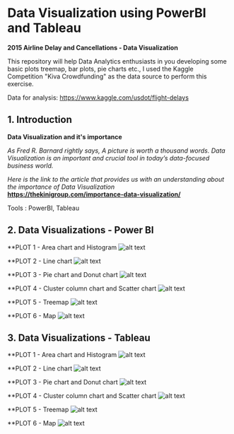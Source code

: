 # Data Visualization using PowerBI and Tableau

**2015 Airline Delay and Cancellations - Data Visualization**

This repository will help Data Analytics enthusiasts in you developing some basic plots treemap, bar plots, pie charts etc., I used the Kaggle Competition "Kiva Crowdfunding" as the data source to perform this exercise.

Data for analysis: https://www.kaggle.com/usdot/flight-delays

## 1. Introduction

**Data Visualization and it's importance**

*As Fred R. Barnard rightly says, A picture is worth a thousand words. Data Visualization is an important and crucial tool in today’s data-focused business world.*

*Here is the link to the article that provides us with an understanding about the importance of Data Visualization* **https://thekinigroup.com/importance-data-visualization/**

Tools : PowerBI, Tableau

## 2. Data Visualizations - Power BI

**PLOT 1 - Area chart and Histogram
    ![alt text](https://github.com/aparnaadiraju92/Airline-Delay-Data-Visualization/blob/master/Plots/PowerBI_(1).PNG)
    
**PLOT 2 - Line chart
    ![alt text](https://github.com/aparnaadiraju92/Airline-Delay-Data-Visualization/blob/master/Plots/PowerBI_(2).PNG)
    
**PLOT 3 - Pie chart and Donut chart
    ![alt text](https://github.com/aparnaadiraju92/Airline-Delay-Data-Visualization/blob/master/Plots/PowerBI_(3).PNG)
    
**PLOT 4 - Cluster column chart and Scatter chart
    ![alt text](https://github.com/aparnaadiraju92/Airline-Delay-Data-Visualization/blob/master/Plots/PowerBI_(4).PNG)
    
**PLOT 5 - Treemap
    ![alt text](https://github.com/aparnaadiraju92/Airline-Delay-Data-Visualization/blob/master/Plots/PowerBI_(5).PNG)
      
**PLOT 6 - Map
    ![alt text](https://github.com/aparnaadiraju92/Airline-Delay-Data-Visualization/blob/master/Plots/PowerBI_(6).PNG)


## 3. Data Visualizations - Tableau

**PLOT 1 - Area chart and Histogram
    ![alt text](https://github.com/aparnaadiraju92/Airline-Delay-Data-Visualization/blob/master/Plots/Tableau_(1).PNG)
    
**PLOT 2 - Line chart
    ![alt text](https://github.com/aparnaadiraju92/Airline-Delay-Data-Visualization/blob/master/Plots/Tableau_(2).PNG)
    
**PLOT 3 - Pie chart and Donut chart
    ![alt text](https://github.com/aparnaadiraju92/Airline-Delay-Data-Visualization/blob/master/Plots/Tableau_(3).PNG)
    
**PLOT 4 - Cluster column chart and Scatter chart
    ![alt text](https://github.com/aparnaadiraju92/Airline-Delay-Data-Visualization/blob/master/Plots/Tableau_(4).PNG)
    
**PLOT 5 - Treemap
    ![alt text](https://github.com/aparnaadiraju92/Airline-Delay-Data-Visualization/blob/master/Plots/Tableau_(5).PNG)
      
**PLOT 6 - Map
    ![alt text](https://github.com/aparnaadiraju92/Airline-Delay-Data-Visualization/blob/master/Plots/Tableau_(6).PNG)


